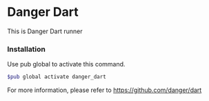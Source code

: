 # Danger Dart

This is Danger Dart runner

### Installation

Use pub global to activate this command.

```bash
$pub global activate danger_dart
```

For more information, please refer to https://github.com/danger/dart
